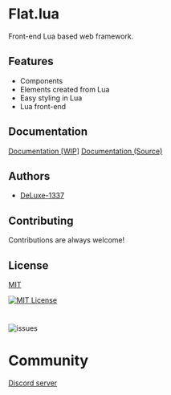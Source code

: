 
# Flat.lua

Front-end Lua based web framework.

## Features

- Components
- Elements created from Lua
- Easy styling in Lua
- Lua front-end


## Documentation

[Documentation [WIP]](https://deluxe-1337.github.io/FlatLuaDocumentationWebsite/)
[Documentation (Source)](https://github.com/DeLuxe-1337/FlatLuaDocumentationWebsite)


## Authors

- [DeLuxe-1337](https://github.com/DeLuxe-1337)


## Contributing

Contributions are always welcome!


## License

[MIT](https://choosealicense.com/licenses/mit/)

[![MIT License](https://img.shields.io/badge/License-MIT-green.svg)](https://choosealicense.com/licenses/mit/)

#

![issues](https://img.shields.io/github/issues/DeLuxe-1337/flat.lua)

# Community
[Discord server](https://discord.gg/hUkfRWcdgc)
